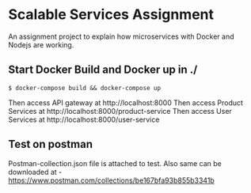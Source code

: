 # Scalable Services Assignment

An assignment project to explain how microservices with Docker and Nodejs are working.

## Start Docker Build and Docker up in ./

```shell
$ docker-compose build && docker-compose up
```
Then access API gateway at http://localhost:8000
Then access Product Services at http://localhost:8000/product-service
Then access User Services at http://localhost:8000/user-service


## Test on postman
Postman-collection.json file is attached to test.
Also same can be downloaded at - https://www.postman.com/collections/be167bfa93b855b3341b

